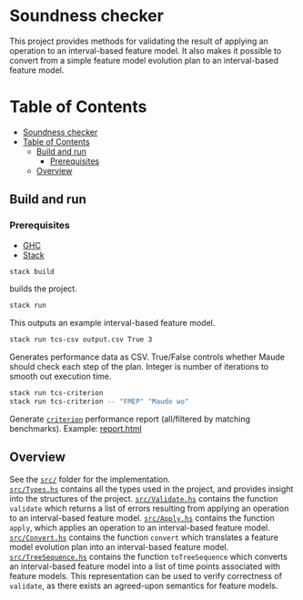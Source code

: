 # Soundness checker

This project provides methods for validating the result of applying an operation to an interval-based feature model. It also makes it possible to convert from a simple feature model evolution plan to an interval-based feature model.

Table of Contents
=================

   * [Soundness checker](#soundness-checker)
   * [Table of Contents](#table-of-contents)
      * [Build and run](#build-and-run)
         * [Prerequisites](#prerequisites)
      * [Overview](#overview)

## Build and run
### Prerequisites

- [GHC](https://www.haskell.org/platform/mac.html)
- [Stack](https://docs.haskellstack.org/en/stable/README/)


```sh
stack build
```
builds the project.

```sh
stack run
```
This outputs an example interval-based feature model.

```sh
stack run tcs-csv output.csv True 3
```
Generates performance data as CSV. True/False controls whether Maude should check each step of the plan. Integer is number of iterations to smooth out execution time.

```sh
stack run tcs-criterion
stack run tcs-criterion -- "FMEP" "Maude wo"
```

Generate [`criterion`](https://hackage.haskell.org/package/criterion) performance report (all/filtered by matching benchmarks).
Example: [report.html](report.html)

## Overview
See the [`src/`](https://github.com/idamotz/Master/tree/master/soundness-checker/src) folder for the implementation.  
[`src/Types.hs`](https://github.com/idamotz/Master/blob/master/soundness-checker/src/Types.hs) contains all the types used in the project, and provides insight into the structures of the project. [`src/Validate.hs`](https://github.com/idamotz/Master/blob/master/soundness-checker/src/Validate.hs) contains the function `validate` which returns a list of errors resulting from applying an operation to an interval-based feature model. [`src/Apply.hs`](https://github.com/idamotz/Master/blob/master/soundness-checker/src/Apply.hs) contains the function `apply`, which applies an operation to an interval-based feature model. [`src/Convert.hs`](https://github.com/idamotz/Master/blob/master/soundness-checker/src/Convert.hs) contains the function `convert` which translates a feature model evolution plan into an interval-based feature model. [`src/TreeSequence.hs`](https://github.com/idamotz/Master/blob/master/soundness-checker/src/TreeSequence.hs) contains the function `toTreeSequence` which converts an interval-based feature model into a list of time points associated with feature models. This representation can be used to verify correctness of `validate`, as there exists an agreed-upon semantics for feature models.
